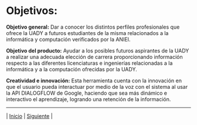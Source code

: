 <a name="item1"></a>
# **Objetivos:**

**Objetivo general:**
Dar a conocer los distintos perfiles profesionales que ofrece la UADY a futuros estudiantes de la misma relacionados a la informática y computación verificados por la ANIEI. 

**Objetivo del producto:**
Ayudar a los posibles futuros aspirantes de la UADY a realizar una adecuada elección de carrera proporcionando información respecto a las diferentes licenciaturas e ingenierías relacionadas a la informática y a la computación ofrecidas por la UADY.

**Creatividad e innovación:**
Esta herramienta cuenta con la innovación en que el usuario pueda interactuar por medio de la voz con el sistema al usar la API DIALOGFLOW de Google, haciendo que sea más dinámico  e interactivo el aprendizaje, logrando una  retención de la información.

***
| [Inicio](https://github.com/WilderTurriza/Tarea-3 "Inicio") 
| [Siguiente]( "Siguiente") |